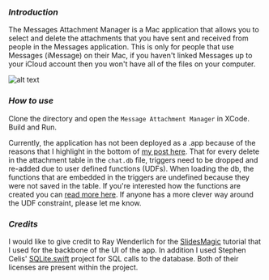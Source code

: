 ### _Introduction_
The Messages Attachment Manager is a Mac application that allows you to select and delete the attachments that you have sent and received from people in the Messages application. This is only for people that use Messages (iMessage) on their Mac, if you haven't linked Messages up to your iCloud account then you won't have all of the files on your computer.

![alt text](http://connormurray.me/images/Message-Attachment-Manager.png)


### _How to use_
Clone the directory and open the `Message Attachment Manager` in XCode. Build and Run.

Currently, the application has not been deployed as a .app because of the reasons that I highlight in the bottom of [my post here](https://connormurray.me/Message-Attachment-Manager/). That for every delete in the attachment table in the `chat.db` file, triggers need to be dropped and re-added due to user defined functions (UDFs). When loading the db, the functions that are embedded in the triggers are undefined because they were not saved in the table. If you're interested how the functions are created you can [read more here](http://www.sqlite.org/c3ref/create_function.html). If anyone has a more clever way around the UDF constraint, please let me know.

### _Credits_


I would like to give credit to Ray Wenderlich for the [SlidesMagic](https://www.raywenderlich.com/120494/collection-views-os-x-tutorial) tutorial that I used for the backbone of the UI of the app. In addition I used Stephen Celis' [SQLite.swift](https://github.com/stephencelis/SQLite.swift) project for SQL calls to the database. Both of their licenses are present within the project.


